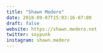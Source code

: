 ```yaml
---
title: "Shawn Medero"
date: 2018-09-07T15:03:16-07:00
draft: false
website: https://shawn.medero.net
twitter: soypunk
instagram: shawn.medero
---
```

